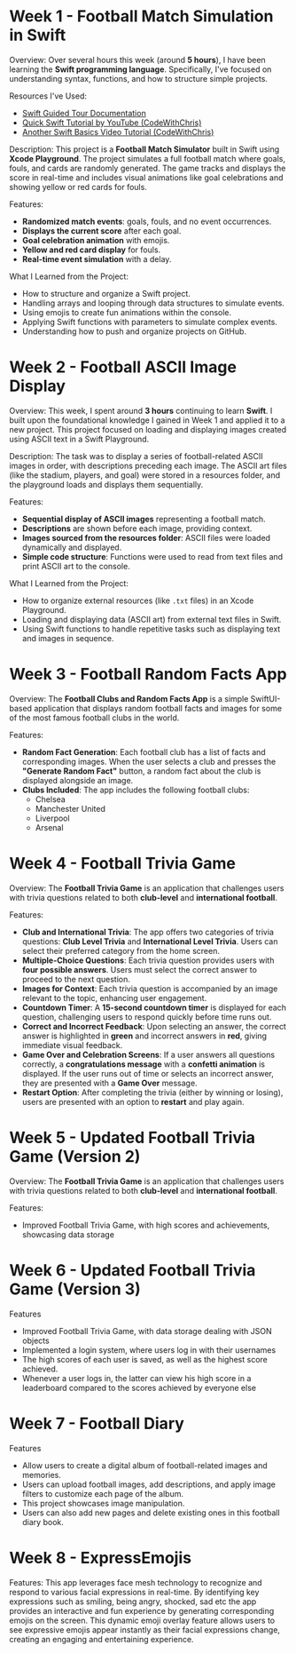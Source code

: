 # Week 1 - Football Match Simulation in Swift

Overview:
Over several hours this week (around **5 hours**), I have been learning the **Swift programming language**. Specifically, I've focused on understanding syntax, functions, and how to structure simple projects.

Resources I've Used:
- [Swift Guided Tour Documentation](https://docs.swift.org/swift-book/documentation/the-swift-programming-language/guidedtour/)
- [Quick Swift Tutorial by YouTube (CodeWithChris)](https://www.youtube.com/watch?v=n5X_V81OYnQ&t=604s&pp=ygUUc3dpZnQgcXVpY2sgdHV0b3JpYWw%3D)
- [Another Swift Basics Video Tutorial (CodeWithChris)](https://www.youtube.com/watch?v=CwA1VWP0Ldw&pp=ygUUc3dpZnQgcXVpY2sgdHV0b3JpYWw%3D)


Description:
This project is a **Football Match Simulator** built in Swift using **Xcode Playground**. The project simulates a full football match where goals, fouls, and cards are randomly generated. The game tracks and displays the score in real-time and includes visual animations like goal celebrations and showing yellow or red cards for fouls.

Features:
- **Randomized match events**: goals, fouls, and no event occurrences.
- **Displays the current score** after each goal.
- **Goal celebration animation** with emojis.
- **Yellow and red card display** for fouls.
- **Real-time event simulation** with a delay.

What I Learned from the Project:
- How to structure and organize a Swift project.
- Handling arrays and looping through data structures to simulate events.
- Using emojis to create fun animations within the console.
- Applying Swift functions with parameters to simulate complex events.
- Understanding how to push and organize projects on GitHub.


# Week 2 - Football ASCII Image Display

Overview: This week, I spent around **3 hours** continuing to learn **Swift**. I built upon the foundational knowledge I gained in Week 1 and applied it to a new project. This project focused on loading and displaying images created using ASCII text in a Swift Playground. 

Description:
The task was to display a series of football-related ASCII images in order, with descriptions preceding each image. The ASCII art files (like the stadium, players, and goal) were stored in a resources folder, and the playground loads and displays them sequentially.

Features:
- **Sequential display of ASCII images** representing a football match.
- **Descriptions** are shown before each image, providing context.
- **Images sourced from the resources folder**: ASCII files were loaded dynamically and displayed.
- **Simple code structure**: Functions were used to read from text files and print ASCII art to the console.

What I Learned from the Project:
- How to organize external resources (like `.txt` files) in an Xcode Playground.
- Loading and displaying data (ASCII art) from external text files in Swift.
- Using Swift functions to handle repetitive tasks such as displaying text and images in sequence.


# Week 3 - Football Random Facts App

Overview:
The **Football Clubs and Random Facts App** is a simple SwiftUI-based application that displays random football facts and images for some of the most famous football clubs in the world. 

Features:
- **Random Fact Generation**: Each football club has a list of facts and corresponding images. When the user selects a club and presses the **"Generate Random Fact"** button, a random fact about the club is displayed alongside an image.
- **Clubs Included**: The app includes the following football clubs:
  - Chelsea
  - Manchester United
  - Liverpool
  - Arsenal
 
# Week 4 - Football Trivia Game

Overview:
The **Football Trivia Game** is an application that challenges users with trivia questions related to both **club-level** and **international football**. 

Features:
- **Club and International Trivia**: The app offers two categories of trivia questions: **Club Level Trivia** and **International Level Trivia**. Users can select their preferred category from the home screen.
- **Multiple-Choice Questions**: Each trivia question provides users with **four possible answers**. Users must select the correct answer to proceed to the next question.
- **Images for Context**: Each trivia question is accompanied by an image relevant to the topic, enhancing user engagement.
- **Countdown Timer**: A **15-second countdown timer** is displayed for each question, challenging users to respond quickly before time runs out.
- **Correct and Incorrect Feedback**: Upon selecting an answer, the correct answer is highlighted in **green** and incorrect answers in **red**, giving immediate visual feedback.
- **Game Over and Celebration Screens**: If a user answers all questions correctly, a **congratulations message** with a **confetti animation** is displayed. If the user runs out of time or selects an incorrect answer, they are presented with a **Game Over** message.
- **Restart Option**: After completing the trivia (either by winning or losing), users are presented with an option to **restart** and play again.

# Week 5 - Updated Football Trivia Game (Version 2)

Overview:
The **Football Trivia Game** is an application that challenges users with trivia questions related to both **club-level** and **international football**. 

Features:
- Improved Football Trivia Game, with high scores and achievements, showcasing data storage

# Week 6 - Updated Football Trivia Game (Version 3)

Features
- Improved Football Trivia Game, with data storage dealing with JSON objects
- Implemented a login system, where users log in with their usernames
- The high scores of each user is saved, as well as the highest score achieved.
- Whenever a user logs in, the latter can view his high score in a leaderboard compared to the scores achieved by everyone else

# Week 7 - Football Diary

Features
- Allow users to create a digital album of football-related images and memories.
- Users can upload football images, add descriptions, and apply image filters to customize each page of the album.
- This project showcases image manipulation.
- Users can also add new pages and delete existing ones in this football diary book.



# Week 8 - ExpressEmojis

Features:
This app leverages face mesh technology to recognize and respond to various facial expressions in real-time. By identifying key expressions such as smiling, being angry, shocked, sad etc the app provides an interactive and fun experience by generating corresponding emojis on the screen. This dynamic emoji overlay feature allows users to see expressive emojis appear instantly as their facial expressions change, creating an engaging and entertaining experience.


